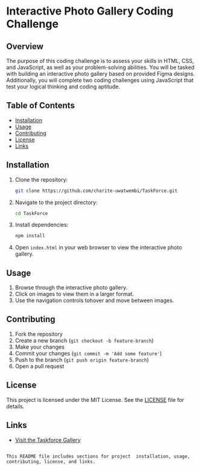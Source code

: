 
# Interactive Photo Gallery Coding Challenge

## Overview

The purpose of this coding challenge is to assess your skills in HTML, CSS, and JavaScript, as well as your problem-solving abilities. You will be tasked with building an interactive photo gallery based on provided Figma designs. Additionally, you will complete two coding challenges using JavaScript that test your logical thinking and coding aptitude.

## Table of Contents

- [Installation](#installation)
- [Usage](#usage)
- [Contributing](#contributing)
- [License](#license)
- [Links](#links)

## Installation

1. Clone the repository:
   ```bash
   git clone https://github.com/charite-uwatwembi/TaskForce.git
   ```
2. Navigate to the project directory:
   ```bash
   cd TaskForce
   ```
3. Install dependencies:
   ```bash
   npm install
   ```
4. Open `index.html` in your web browser to view the interactive photo gallery.

## Usage

1. Browse through the interactive photo gallery.
2. Click on images to view them in a larger format.
3. Use the navigation controls tohover and move between images.

## Contributing

1. Fork the repository
2. Create a new branch (`git checkout -b feature-branch`)
3. Make your changes
4. Commit your changes (`git commit -m 'Add some feature'`)
5. Push to the branch (`git push origin feature-branch`)
6. Open a pull request

## License

This project is licensed under the MIT License. See the [LICENSE](LICENSE) file for details.

## Links

- [Visit the Taskforce Gallery](https://taskforcegallery.netlify.app/)
```

This README file includes sections for project  installation, usage, contributing, license, and links.
